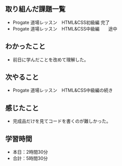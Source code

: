 ## 取り組んだ課題一覧
- Progate 道場レッスン　HTML&CSS初級編 完了
- Progate 道場レッスン　HTML&CSS中級編　　途中
## わかったこと
- 前日に学んだことを改めて理解した。
## 次やること
-  Progate 道場レッスン　HTML&CSS中級編の続き
## 感じたこと
- 完成品だけを見てコードを書くのが難しかった。
## 学習時間
- 本日：2時間30分
- 合計：5時間30分
